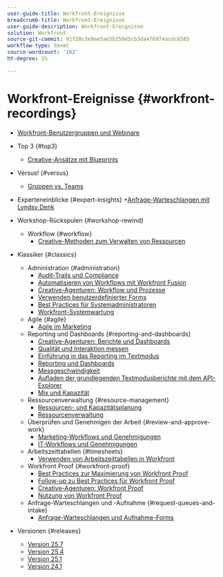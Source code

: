 ```yaml
---
user-guide-title: Workfront-Ereignisse
breadcrumb-title: Workfront-Ereignisse
user-guide-description: Workfront-Ereignisse
solution: Workfront
source-git-commit: 91f20c3e9ee5ae5b259d5cb3da476974acdc6585
workflow-type: tm+mt
source-wordcount: '162'
ht-degree: 1%

---
```



# Workfront-Ereignisse {#workfront-recordings}

+ [Workfront-Benutzergruppen und Webinare](overview.md)

+ Top 3 {#top3}
   + [Creative-Ansätze mit Blueprints](top3/blueprints.md)
+ Versus! {#versus}
   + [Gruppen vs. Teams](versus/groups-vs-teams.md)
+ Experteneinblicke {#expert-insights}
+[Anfrage-Warteschlangen mit Lyndsy Denk](expert-insights/request-queues.md)
+ Workshop-Rückspulen {#workshop-rewind}
   + Workflow {#workflow}
      + [Creative-Methoden zum Verwalten von Ressourcen](classics/creative-ways-of-managing-resources.md)

<!--  + Planning {#planning}
  + Integrations {#integrations}
-->

+ Klassiker {#classics}
   + Administration {#administration}
      + [Audit-Trails und Compliance](user-groups/audit-trails-and-compliance.md)
      + [Automatisieren von Workflows mit Workfront Fusion](user-groups/automating-workflows-with-workfront-fusion.md)
      + [Creative-Agenturen: Workflow und Prozesse](user-groups/creative-agencies-workflows-and-process.md)
      + [Verwenden benutzerdefinierter Forms](user-groups/leveraging-custom-forms.md)
      + [Best Practices für Systemadministratoren](user-groups/system-admin-best-practices.md)
      + [Workfront-Systemwartung](user-groups/workfront-system-maintenance.md)
   + Agile {#agile}
      + [Agile im Marketing](user-groups/agile-in-marketing.md)
   + Reporting und Dashboards {#reporting-and-dashboards}
      + [Creative-Agenturen: Berichte und Dashboards](user-groups/creative-agencies-reporting-and-dashboards.md)
      + [Qualität und Interaktion messen](classics/gauging-quality-and-engagement.md)
      + [Einführung in das Reporting im Textmodus](classics/introduction-to-text-mode-reporting.md)
      + [Reporting und Dashboards](user-groups/reporting-and-dashboards.md)
      + [Messgeschwindigkeit](classics/measuring-velocity.md)
      + [Aufladen der grundlegenden Textmodusberichte mit dem API-Explorer](classics/supercharge-basic-text-mode-reporting-using-the-api-explorer.md)
      + [Mix und Kapazität](classics/understanding-mix-and-capacity.md)
   + Ressourcenverwaltung {#resource-management}
      + [Ressourcen- und Kapazitätsplanung](user-groups/resource-and-capacity-planning.md)
      + [Ressourcenverwaltung](user-groups/resource-management.md)
   + Überprüfen und Genehmigen der Arbeit {#review-and-approve-work}
      + [Marketing-Workflows und Genehmigungen](user-groups/marketing-workflows-and-approvals.md)
      + [IT-Workflows und Genehmigungen](user-groups/it-workflows-and-approvals.md)
   + Arbeitszeittabellen {#timesheets}
      + [Verwenden von Arbeitszeittabellen in Workfront](user-groups/utilizing-timesheets-in-workfront.md)
   + Workfront Proof {#workfront-proof}
      + [Best Practices zur Maximierung von Workfront Proof](classics/best-practices-to-maximize-workfront-proof.md)
      + [Follow-up zu Best Practices für Workfront Proof](classics/follow-up-to-workfront-proof-best-practices.md)
      + [Creative-Agenturen: Workfront Proof](user-groups/creative-agencies-workfront-proof.md)
      + [Nutzung von Workfront Proof](user-groups/leveraging-workfront-proof.md)
   + Anfrage-Warteschlangen und -Aufnahme {#request-queues-and-intake}
      + [Anfrage-Warteschlangen und Aufnahme-Forms](user-groups/request-queues-and-intake-forms.md)

+ Versionen {#releases}
   + [Version 25.7](releases/25-7-release-webinar.md)
   + [Version 25.4](releases/25-4-release-webinar.md)
   + [Version 25.1](releases/25-1-release-webinar.md)
   + [Version 24.1](releases/24-1-release-webinar.md)

